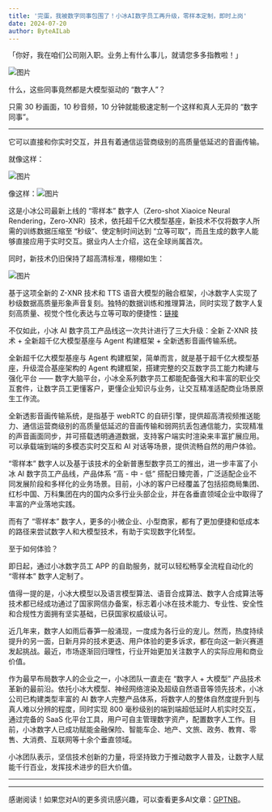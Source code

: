 ```yaml
---
title: '完蛋，我被数字同事包围了！小冰AI数字员工再升级，零样本定制，即时上岗'
date: 2024-07-20
author: ByteAILab
---
```


「你好，我在咱们公司刚入职。业务上有什么事儿，就请您多多指教啦！」

![图片](https://mmbiz.qpic.cn/sz_mmbiz_gif/KmXPKA19gWibOP0VqIQ6S3Yw1HPcQYhLHX3XdmjUGUlnKgdXwhzZibhuWQVBicJSxfvyexFMiaf3s5QEAjQnnYAdwg/640?wx_fmt=gif&from=appmsg)

什么，这些同事竟然都是大模型驱动的 “数字人”？

只需 30 秒画面，10 秒音频，10 分钟就能极速定制一个这样和真人无异的 “数字同事”。

---
它可以直接和你实时交互，并且有着通信运营商级别的高质量低延迟的音画传输。

就像这样：

![图片](https://mmbiz.qpic.cn/sz_mmbiz_gif/KmXPKA19gWibOP0VqIQ6S3Yw1HPcQYhLHNPdWgS8zOiczwBO2WiaZlJXTQd3EIFDRC1wFKFBgcWhtjnibn7NHwPgow/640?wx_fmt=gif&from=appmsg)

像这样：![图片](https://mmbiz.qpic.cn/sz_mmbiz_gif/KmXPKA19gWibOP0VqIQ6S3Yw1HPcQYhLHaqJJ5zHNbkic8krGu3QyEJmTg3ibAsvDEEojHIAonAdVNBZk1663WcKA/640?wx_fmt=gif&from=appmsg)

这是小冰公司最新上线的 “零样本” 数字人（Zero-shot Xiaoice Neural Rendering，Zero-XNR）技术，依托超千亿大模型基座，新技术不仅将数字人所需的训练数据压缩至 “秒级”、使定制时间达到 “立等可取”，而且生成的数字人能够直接应用于实时交互。据业内人士介绍，这在全球尚属首次。

同时，新技术仍旧保持了超高清标准，栩栩如生：

![图片](https://mmbiz.qpic.cn/sz_mmbiz_gif/KmXPKA19gWibOP0VqIQ6S3Yw1HPcQYhLHuOpGdibQtIrzd3L5K83j9Y2yrwXxKNgxfdBbrkteYEicj4X7d15asesQ/640?wx_fmt=gif&from=appmsg)

基于这项全新的 Z-XNR 技术和 TTS 语音大模型的融合框架，小冰数字人实现了秒级数据高质量形象声音复刻。独特的数据训练和推理算法，同时实现了数字人复刻高质量、视觉个性化表达与立等可取的便捷性：[链接](https://mp.weixin.qq.com/s/SPMrE7R95SwwRIiw8oWVvA)

不仅如此，小冰 AI 数字员工产品线这一次共计进行了三大升级：全新 Z-XNR 技术 + 全新超千亿大模型基座与 Agent 构建框架 + 全新透影音画传输系统。

全新超千亿大模型基座与 Agent 构建框架，简单而言，就是基于超千亿大模型基座，升级混合基座架构的 Agent 构建框架，搭建完整的交互数字员工能力构建与强化平台 —— 数字大脑平台，小冰全系列数字员工都能配备强大和丰富的职业交互套件，让数字员工更懂客户，更懂企业知识与业务，让交互精准适配商业场景原生工作流。

全新透影音画传输系统，是指基于 webRTC 的自研引擎，提供超高清视频推送能力、通信运营商级别的高质量低延迟的音画传输和弱网抗丢包通信能力，实现精准的声音画面同步，并可搭载透明通道数据，支持客户端实时渲染来丰富扩展应用。可以承载端到端的多模态实时交互和 AI 对话等场景，提供流畅自然的用户体验。

“零样本” 数字人以及基于该技术的全新普惠型数字员工的推出，进一步丰富了小冰 AI 数字员工产品线，产品体系 “高 - 中 - 低” 搭配日臻完善，广泛适配企业不同发展阶段和多样化的业务场景。目前，小冰的客户已经覆盖了包括招商局集团、红杉中国、万科集团在内的国内众多行业头部企业，并在各垂直领域企业中取得了丰富的产业落地实践。

而有了 “零样本” 数字人，更多的小微企业、小型商家，都有了更加便捷和低成本的路径来尝试数字人和大模型技术，有助于实现数字化转型。

至于如何体验？

即日起，通过小冰数字员工 APP 的自助服务，就可以轻松畅享全流程自动化的 “零样本” 数字人定制了。

值得一提的是，小冰大模型以及语言模型算法、语音合成算法、数字人合成算法等技术都已经成功通过了国家网信办备案，标志着小冰在技术能力、专业性、安全性和合规性方面拥有坚实基础，已获国家权威级认可。

近几年来，数字人如雨后春笋一般涌现，一度成为各行业的宠儿。然而，热度持续提升的另一面，日新月异的技术更迭、用户体验的更多诉求，都在向这一新兴赛道发起挑战。最近，市场逐渐回归理性，行业开始更加关注数字人的实际应用和商业价值。

作为最早布局数字人的企业之一，小冰团队一直走在 “数字人 + 大模型” 产品技术革新的最前沿。依托小冰大模型、神经网络渲染及超级自然语音等领先技术，小冰公司已构建类型丰富的 AI 数字人完整产品体系，将数字人的整体自然度提升到与真人难以分辨的程度，同时实现 800 毫秒级别的端到端超低延时人机实时交互，通过完备的 SaaS 化平台工具，用户可自主管理数字资产，配置数字人工作。目前，小冰数字人已成功赋能金融保险、智能车企、地产、文旅、政务、教育、零售、大消费、互联网等十余个垂直领域。

小冰团队表示，坚信技术创新的力量，将坚持致力于推动数字人普及，让数字人赋能千行百业，发挥技术进步的巨大价值。

---
---
感谢阅读！如果您对AI的更多资讯感兴趣，可以查看更多AI文章：[GPTNB](https://gptnb.com)。